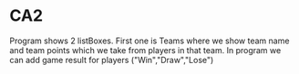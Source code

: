 # CA2
Program shows 2 listBoxes. First one is Teams where we show team name and team points which we take from players in that team.
In program we can add game result for players ("Win","Draw","Lose")
